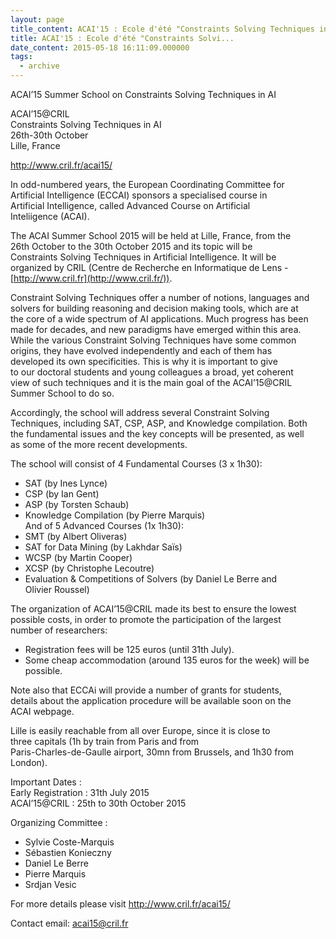 ```yaml
---
layout: page
title_content: ACAI'15 : Ecole d'été "Constraints Solving Techniques in AI" à Lille, octobre 2015
title: ACAI'15 : Ecole d'été "Constraints Solvi...
date_content: 2015-05-18 16:11:09.000000
tags:
  - archive
---
```

ACAI’15 Summer School on Constraints Solving Techniques in AI  
  
ACAI’15@CRIL  
Constraints Solving Techniques in AI  
26th-30th October  
Lille, France  
  
<http://www.cril.fr/acai15/>  
  
In odd-numbered years, the European Coordinating Committee for  
Artificial Intelligence (ECCAI) sponsors a specialised course in  
Artificial Intelligence, called Advanced Course on Artificial  
Inteliigence (ACAI).  
  
The ACAI Summer School 2015 will be held at Lille, France, from the  
26th October to the 30th October 2015 and its topic will be  
Constraints Solving Techniques in Artificial Intelligence. It will be  
organized by CRIL (Centre de Recherche en Informatique de Lens -  
[http://www.cril.fr](http://www.cril.fr/)).  
  
Constraint Solving Techniques offer a number of notions, languages and  
solvers for building reasoning and decision making tools, which are at  
the core of a wide spectrum of AI applications. Much progress has been  
made for decades, and new paradigms have emerged within this area.  
While the various Constraint Solving Techniques have some common  
origins, they have evolved independently and each of them has  
developed its own specificities. This is why it is important to give  
to our doctoral students and young colleagues a broad, yet coherent  
view of such techniques and it is the main goal of the ACAI’15@CRIL  
Summer School to do so.  
  
Accordingly, the school will address several Constraint Solving  
Techniques, including SAT, CSP, ASP, and Knowledge compilation. Both  
the fundamental issues and the key concepts will be presented, as well  
as some of the more recent developments.  
  
The school will consist of 4 Fundamental Courses (3 x 1h30):  
* SAT (by Ines Lynce)  
* CSP (by Ian Gent)  
* ASP (by Torsten Schaub)  
* Knowledge Compilation (by Pierre Marquis)  
And of 5 Advanced Courses (1x 1h30):  
* SMT (by Albert Oliveras)  
* SAT for Data Mining (by Lakhdar Saïs)  
* WCSP (by Martin Cooper)  
* XCSP (by Christophe Lecoutre)  
* Evaluation & Competitions of Solvers (by Daniel Le Berre and  
Olivier Roussel)  
  
The organization of ACAI’15@CRIL made its best to ensure the lowest  
possible costs, in order to promote the participation of the largest  
number of researchers:  
* Registration fees will be 125 euros (until 31th July).  
* Some cheap accommodation (around 135 euros for the week) will be  
possible.  
  
Note also that ECCAi will provide a number of grants for students,  
details about the application procedure will be available soon on the  
ACAI webpage.  
  
Lille is easily reachable from all over Europe, since it is close to  
three capitals (1h by train from Paris and from  
Paris-Charles-de-Gaulle airport, 30mn from Brussels, and 1h30 from  
London).  
  
Important Dates :  
Early Registration : 31th July 2015  
ACAI’15@CRIL : 25th to 30th October 2015  
  
Organizing Committee :  
* Sylvie Coste-Marquis  
* Sébastien Konieczny  
* Daniel Le Berre  
* Pierre Marquis  
* Srdjan Vesic  
  
For more details please visit <http://www.cril.fr/acai15/>  
  
Contact email: [acai15@cril.fr](mailto:acai15@cril.fr)

